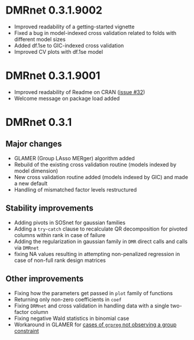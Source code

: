 
# DMRnet 0.3.1.9002

- Improved readability of a getting-started vignette
- Fixed a bug in model-indexed cross validation related to folds with different model sizes
- Added df.1se to GIC-indexed cross validation
- Improved CV plots with df.1se model


# DMRnet 0.3.1.9001

- Improved readability of Readme on CRAN ([issue #32](https://github.com/SzymonNowakowski/DMRnet/issues/32))
- Welcome message on package load added

# DMRnet 0.3.1

## Major changes

- GLAMER (Group LAsso MERger) algorithm added
- Rebuild of the existing cross validation routine (models indexed by model dimension)
- New cross validation routine added (models indexed by GIC) and made a new default
- Handling of mismatched factor levels restructured

## Stability improvements

- Adding pivots in SOSnet for gaussian families
- Adding a `try`-`catch` clause to recalculate QR decomposition for pivoted columns within rank in case of failure
- Adding the regularization in gaussian family in `DMR` direct calls and calls via `DMRnet`
- fixing NA values resulting in attempting non-penalized regression in case of non-full rank design matrices

## Other improvements

- Fixing how the parameters get passed in `plot` family of functions
- Returning only non-zero coefficients in `coef`
- Fixing `DRMnet` and cross validation in handling data with a single two-factor column
- Fixing negative Wald statistics in binomial case
- Workaround in GLAMER for [cases of `grpreg` not observing a group constraint](https://github.com/pbreheny/grpreg/issues/54)
